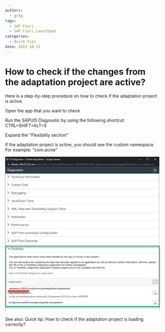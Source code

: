 ```yaml
---
authors:
  - greg
tags:
  - SAP Fiori
  - SAP Fiori Launchpad
categories:
  - Quick tips
date: 2022-10-31
---
```


# How to check if the changes from the adaptation project are active?

Here is a step-by-step procedure on how to check if the adaptation project is active.

<!-- more -->

Open the app that you want to check

Run the SAPUI5 Diagnostic by using the following shortcut: CTRL+SHIFT+ALT+S

Expand the "Flexibility section"

If the adaptation project is active, you should see the custom namespace. For example: "com.acme"

[![Diagnostic tool screen shot](R0004/diag-tool.png)](R0004/condiag-tools.png)

See also: Quick tip: How to check if the adaptation project is loading correctly?
